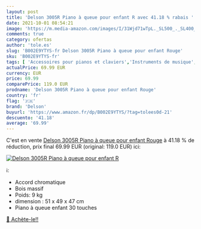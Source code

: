```yaml
---
layout: post
title: 'Delson 3005R Piano à queue pour enfant R avec 41.18 % rabais '
date: 2021-10-01 08:54:21
image: 'https://m.media-amazon.com/images/I/31Wjd71wTpL._SL500_._SL400_.jpg'
comments: true
category: ofertas
author: 'tole.es'
slug: 'B002E9YTYS-fr Delson 3005R Piano à queue pour enfant Rouge'
sku: 'B002E9YTYS-fr'
tags: [ 'Accessoires pour pianos et claviers','Instruments de musique','Instruments de musique et Sono','Pianos et claviers','Pianos à queue','delson', ]
actualPrice: 69.99 EUR
currency: EUR
price: 69.99
comparePrice: 119.0 EUR
prodname: 'Delson 3005R Piano à queue pour enfant Rouge'
country: 'fr'
flag: '🇫🇷'
brand: 'Delson'
buyurl: 'https://www.amazon.fr/dp/B002E9YTYS/?tag=tolees0d-21'
descuento: '41.18'
average: '69.99'
---
```


C'est en vente [Delson 3005R Piano à queue pour enfant Rouge](https://www.amazon.fr/dp/B002E9YTYS/?tag=tolees0d-21)  à  41.18 % de réduction, prix final  69.99 EUR (original: 119.0 EUR) ici:

[![Delson 3005R Piano à queue pour enfant R](https://m.media-amazon.com/images/I/31Wjd71wTpL._SL500_._SL400_.jpg)](https://www.amazon.fr/dp/B002E9YTYS/?tag=tolees0d-21)

ℹ️:

- Accord chromatique
- Bois massif
- Poids: 9 kg
- dimension : 51 x 49 x 47 cm
- Piano à queue enfant 30 touches

[🛒 Achète-le!!](https://www.amazon.fr/dp/B002E9YTYS/?tag=tolees0d-21)
